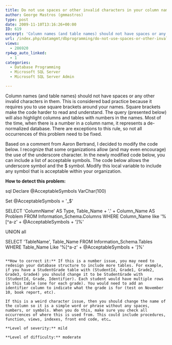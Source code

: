 ```yaml
---
title: Do not use spaces or other invalid characters in your column names
author: George Mastros (gmmastros)
type: post
date: 2009-11-10T13:16:26+00:00
ID: 619
excerpt: 'Column names (and table names) should not have spaces or any other invalid characters in them.  This is considered bad practice because it requires you to use square brackets around your names.  Square brackets make the code harder to read and understan&hellip;'
url: /index.php/datamgmt/dbprogramming/do-not-use-spaces-or-other-invalid-chara/
views:
  - 286920
rp4wp_auto_linked:
  - 1
categories:
  - Database Programming
  - Microsoft SQL Server
  - Microsoft SQL Server Admin

---
```

Column names (and table names) should not have spaces or any other invalid characters in them. This is considered bad practice because it requires you to use square brackets around your names. Square brackets make the code harder to read and understand. The query (presented below) will also highlight columns and tables with numbers in the names. Most of the time, when there is a number in a column name, it represents a de-normalized database. There are exceptions to this rule, so not all occurrences of this problem need to be fixed. 

Based on a comment from Aaron Bertrand, I decided to modify the code below. I recognize that some organizations allow (and may even encourage) the use of the underscore character. In the newly modified code below, you can include a list of acceptable symbols. The code below allows the underscore symbol and the $ symbol. Modify this local variable to include any symbol that is acceptable within your organization.

**How to detect this problem:**

sql
Declare @AcceptableSymbols VarChar(100)

Set @AcceptableSymbols = '_$'

SELECT 'ColumnName' AS Type, 
       Table_Name + '.' + Column_Name AS Problem
FROM   Information_Schema.Columns
WHERE  Column_Name like '%[^a-z' + @AcceptableSymbols + ']%'
 
UNION all
 
SELECT  'TableName', Table_Name
FROM    Information_Schema.Tables
WHERE   Table_Name Like '%[^a-z' + @AcceptableSymbols + ']%'
```

**How to correct it:** If this is a number issue, you may need to redesign your database structure to include more tables. For example, if you have a StudentGrade table with (StudentId, Grade1, Grade2, Grade3, Grade4) you should change it to be StudentGrade with (StudentId, Grade, Identifier). Each student would have multiple rows in this table (one for each grade). You would need to add an identifier column to indicate what the grade is for (test on November 10, book report, etc).

If this is a weird character issue, then you should change the name of the column so it is a simple word or phrase without any spaces, numbers, or symbols. When you do this, make sure you check all occurrences of where this is used from. This could include procedures, function, views, indexes, front end code, etc…

**Level of severity:** mild
  
**Level of difficulty:** moderate